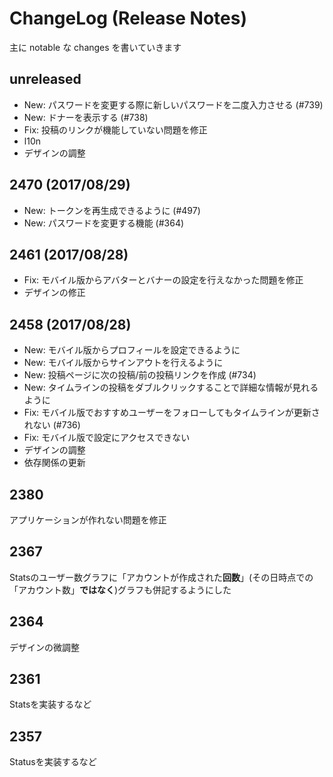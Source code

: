 ChangeLog (Release Notes)
=========================
主に notable な changes を書いていきます

unreleased
----------
* New: パスワードを変更する際に新しいパスワードを二度入力させる (#739)
* New: ドナーを表示する (#738)
* Fix: 投稿のリンクが機能していない問題を修正
* l10n
* デザインの調整

2470 (2017/08/29)
-----------------
* New: トークンを再生成できるように (#497)
* New: パスワードを変更する機能 (#364)

2461 (2017/08/28)
-----------------
* Fix: モバイル版からアバターとバナーの設定を行えなかった問題を修正
* デザインの修正

2458 (2017/08/28)
-----------------
* New: モバイル版からプロフィールを設定できるように
* New: モバイル版からサインアウトを行えるように
* New: 投稿ページに次の投稿/前の投稿リンクを作成 (#734)
* New: タイムラインの投稿をダブルクリックすることで詳細な情報が見れるように
* Fix: モバイル版でおすすめユーザーをフォローしてもタイムラインが更新されない (#736)
* Fix: モバイル版で設定にアクセスできない
* デザインの調整
* 依存関係の更新

2380
----
アプリケーションが作れない問題を修正

2367
----
Statsのユーザー数グラフに「アカウントが作成された**回数**」(その日時点での「アカウント数」**ではなく**)グラフも併記するようにした

2364
----
デザインの微調整

2361
----
Statsを実装するなど

2357
----
Statusを実装するなど
